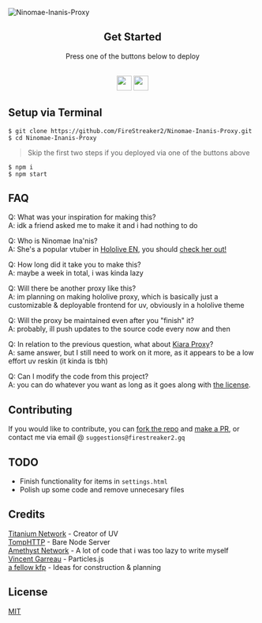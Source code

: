 

![Ninomae-Inanis-Proxy](https://socialify.git.ci/FireStreaker2/Ninomae-Inanis-Proxy/image?description=1&font=Raleway&forks=1&issues=1&logo=https%3A%2F%2Ffirestreaker2.gq%2Ftako.png&owner=1&pattern=Charlie%20Brown&pulls=1&stargazers=1&theme=Dark)

</div>

<div align="center">
         <h2>Get Started</h2>
         <a>Press one of the buttons below to deploy</a>
         <br>
         <br>
               
<a href="https://replit.com/new/github/FireStreaker2/Ninomae-Inanis-Proxy"><img height="30px" src="https://amethystnetwork-dev.github.io/assets/replit.svg"><img></a>
<a href="https://app.koyeb.com/deploy?type=git&repository=github.com/FireStreaker2/Ninomae-Inanis-Proxy&branch=main&name=Ina-Proxy"><img height="30px" src="https://img.shields.io/badge/koyeb-121212.svg?style=for-the-badge&logo=koyeb&logoColor=87fcc4"><img></a>
</div>

## Setup via Terminal
```
$ git clone https://github.com/FireStreaker2/Ninomae-Inanis-Proxy.git
$ cd Ninomae-Inanis-Proxy
```
> Skip the first two steps if you deployed via one of the buttons above
```
$ npm i
$ npm start
```

## FAQ
Q: What was your inspiration for making this? </br>
A: idk a friend asked me to make it and i had nothing to do

Q: Who is Ninomae Ina'nis? </br>
A: She's a popular vtuber in <a href='https://www.youtube.com/@hololiveEnglish'>Hololive EN</a>, you should <a href='https://www.youtube.com/@NinomaeInanis'>check her out!</a>

Q: How long did it take you to make this? </br>
A: maybe a week in total, i was kinda lazy

Q: Will there be another proxy like this? </br>
A: im planning on making hololive proxy, which is basically just a customizable & deployable frontend for uv, obviously in a hololive theme

Q: Will the proxy be maintained even after you "finish" it? </br>
A: probably, ill push updates to the source code every now and then

Q: In relation to the previous question, what about <a href="https://github.com/FireStreaker2/Takanashi-Kiara-Proxy">Kiara Proxy</a>? </br>
A: same answer, but I still need to work on it more, as it appears to be a low effort uv reskin (it kinda is tbh)

Q: Can I modify the code from this project? </br>
A: you can do whatever you want as long as it goes along with <a href="https://github.com/FireStreaker2/Ninomae-Inanis-Proxy/blob/main/LICENSE">the license</a>.

## Contributing
If you would like to contribute, you can <a href='https://github.com/FireStreaker2/Ninomae-Inanis-Proxy/fork'>fork the repo</a> and <a href='https://github.com/FireStreaker2/Ninomae-Inanis-Proxy/compare'>make a PR</a>, or contact me via email @ ``suggestions@firestreaker2.gq``

## TODO
* Finish functionality for items in ``settings.html``
* Polish up some code and remove unnecesary files

## Credits

[Titanium Network](https://github.com/titaniumnetwork-dev) - Creator of UV 
</br>
[TompHTTP](https://github.com/tomphttp) - Bare Node Server
</br>
[Amethyst Network](https://github.com/amethystnetwork-dev) - A lot of code that i was too lazy to write myself
</br>
[Vincent Garreau](https://github.com/VincentGarreau/particles.js) - Particles.js
</br>
[a fellow kfp](https://reddit.com/u/takanashikiara) - Ideas for construction & planning 
</div>

## License

[MIT](https://github.com/FireStreaker2/Ninomae-Inanis-Proxy/blob/main/LICENSE)


